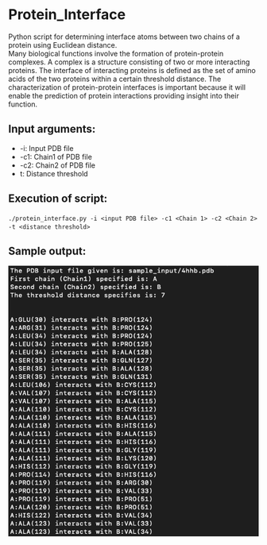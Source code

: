 # Protein_Interface
Python script for determining interface atoms between two chains of a protein using Euclidean distance.<br/>
Many biological functions involve the formation of protein-protein complexes. A complex is a structure consisting of two or more interacting proteins. The interface of interacting proteins is defined as the set of amino acids of the two proteins within a certain threshold distance. The characterization of protein-protein  interfaces is important because it will enable the prediction of protein interactions providing insight into their function.

## Input arguments:
- -i: Input PDB file
- -c1: Chain1 of PDB file
- -c2: Chain2 of PDB file
- t: Distance threshold

## Execution of script:
`./protein_interface.py -i <input PDB file> -c1 <Chain 1> -c2 <Chain 2> -t <distance threshold>`

## Sample output:
![Sample_output_1](https://github.com/ahishsujay/Protein_Interface/blob/master/sample_output_1.png)

